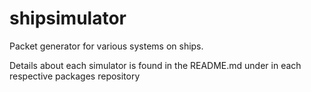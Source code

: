 # shipsimulator
Packet generator for various systems on ships.

Details about each simulator is found in the README.md under in each respective packages repository